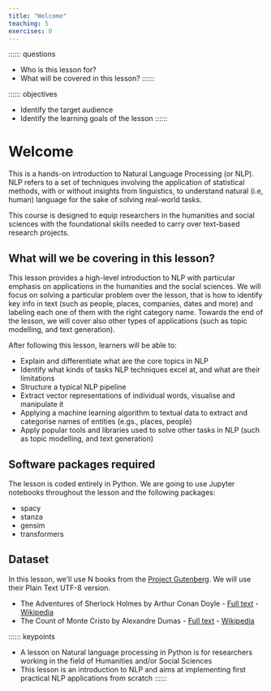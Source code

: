 ```yaml
---
title: "Welcome"
teaching: 5
exercises: 0
---
```


:::::: questions
- Who is this lesson for?
- What will be covered in this lesson?
::::::

:::::: objectives
- Identify the target audience
- Identify the learning goals of the lesson
::::::

# Welcome
This is a hands-on introduction to Natural Language Processing (or NLP). NLP refers to a set of techniques involving the application of statistical methods, 
with or without insights from linguistics, to understand natural (i.e, human) language for the sake of solving real-world tasks.

This course is designed to equip researchers in the humanities and social sciences with the foundational
skills needed to carry over text-based research projects. 

## What will we be covering in this lesson?

This lesson provides a high-level introduction to NLP with particular emphasis on applications in the humanities and the social
sciences. We will focus on solving a particular problem over the lesson, that is how to identify key info in text (such as people,
places, companies, dates and more) and labeling each one of them with the right category name. Towards the end of the lesson,
we will cover also other types of applications (such as topic modelling, and text generation).

After following this lesson, learners will be able to:

- Explain and differentiate what are the core topics in NLP
- Identify what kinds of tasks NLP techniques excel at, and what are their limitations
- Structure a typical NLP pipeline
- Extract vector representations of individual words, visualise and manipulate it
- Applying a machine learning algorithm to textual data to extract and categorise names of entities (e.gs., places, people)
- Apply popular tools and libraries used to solve other tasks in NLP (such as topic modelling, and text generation)

## Software packages required
The lesson is coded entirely in Python. We are going to use Jupyter notebooks throughout the lesson and the following packages:

- spacy
- stanza
- gensim
- transformers

## Dataset
In this lesson, we'll use N books from the [Project Gutenberg](https://www.gutenberg.org/). We will use their Plain Text UTF-8 version.

- The Adventures of Sherlock Holmes by Arthur Conan Doyle - [Full text](https://www.gutenberg.org/cache/epub/1661/pg1661.txt) - [Wikipedia](https://en.wikipedia.org/wiki/The_Adventures_of_Sherlock_Holmes)
- The Count of Monte Cristo by Alexandre Dumas - [Full text](https://www.gutenberg.org/cache/epub/1184/pg1184.txt) - [Wikipedia](https://en.wikipedia.org/wiki/The_Count_of_Monte_Cristo)


:::::: keypoints 
- A lesson on Natural language processing in Python is for researchers working in the field of Humanities and/or Social Sciences
- This lesson is an introduction to NLP and aims at implementing first practical NLP applications from scratch 
::::::

